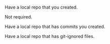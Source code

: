 <panel type="danger" header=":trophy: Can use Git to save history :star:" expandable expanded no-close>

<panel type="danger" header=":trophy: Can explain revision control :star:" expandable>
  <include src="../../book/revisionControl/what/full.md" />
  <panel header=":dart: Evidence" expanded>
    <include src="../../book/revisionControl/what/q-essay-rcs-explain.md" />
  </panel>
</panel>

<panel type="danger" header=":trophy: Can explain repositories :star:" expandable>
  <include src="../../book/revisionControl/repositories/full.md" />
  <panel header=":dart: Evidence" expanded>
    <include src="../../book/revisionControl/repositories/q-essay-repo-definition.md" />
  </panel>
</panel>

<panel type="danger" header=":trophy: Can create a local Git repo :star:" expandable>
  <include src="../../book/gitAndGitHub/init/full.md" />
  <panel header=":dart: Evidence" expanded>

Have a local repo that you created.

  </panel>
</panel>

<panel type="danger" header=":trophy: Can explain saving history :star:" expandable>
  <include src="../../book/revisionControl/savingHistory/full.md" />
  <panel header=":dart: Evidence" expanded>

Not required.

  </panel>
</panel>

<panel type="danger" header=":trophy: Can commit using Git :star:" expandable>
  <include src="../../book/gitAndGitHub/commit/full.md" />
  <panel header=":dart: Evidence" expanded>

Have a local repo that has commits you created.

  </panel>
</panel>

<panel type="warning" header=":trophy: Can set Git to ignore files :star::star:" expandable>
  <include src="../../book/gitAndGitHub/ignore/full.md" />
  <panel header=":dart: Evidence" expanded>

Have a local repo that has git-ignored files.

  </panel>
</panel>

</panel>
